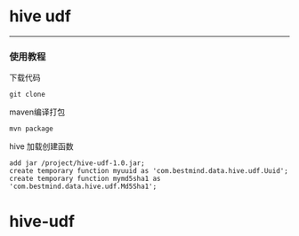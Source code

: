 # hive udf 
------
### 使用教程
下载代码
```
git clone 
```
maven编译打包
```
mvn package
```
hive 加载创建函数
```
add jar /project/hive-udf-1.0.jar;
create temporary function myuuid as 'com.bestmind.data.hive.udf.Uuid';
create temporary function mymd5sha1 as 'com.bestmind.data.hive.udf.Md5Sha1';
```
# hive-udf
